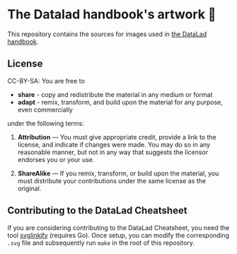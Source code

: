 # The Datalad handbook's artwork :art:

This repository contains the sources for images used in
[the DataLad handbook](https://github.com/datalad-handbook/book).

## License

CC-BY-SA: You are free to

- **share** - copy and redistribute the material in any medium or format
- **adapt** - remix, transform, and build upon the material for any purpose, even commercially

under the following terms:

1) **Attribution** — You must give appropriate credit, provide a link to the license, and indicate
 if changes were made. You may do so in any reasonable manner, but not in any way that suggests
 the licensor endorses you or your use.

2) **ShareAlike** — If you remix, transform, or build upon the material, you must distribute your
 contributions under the same license as the original.

## Contributing to the DataLad Cheatsheet

If you are considering contributing to the DataLad Cheatsheet, you need the tool
[svglinkify](https://github.com/oxplot/svglinkify) (requires Go). Once setup,
you can modify the corresponding ``.svg`` file and subsequently run ``make`` in
the root of this repository.